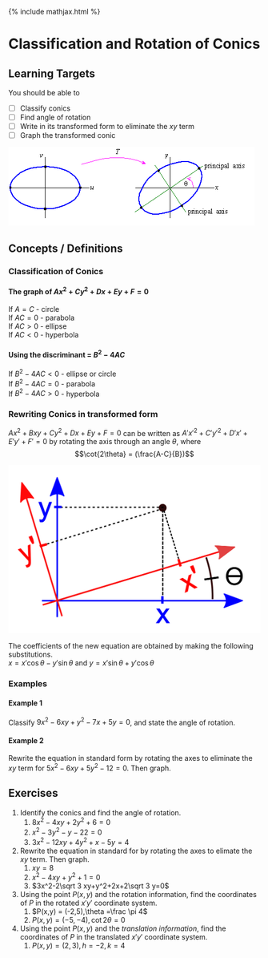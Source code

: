 {% include mathjax.html %}

# Classification and Rotation of Conics

## Learning Targets

You should be able to
- [ ] Classify conics
- [ ] Find angle of rotation
- [ ] Write in its transformed form to eliminate the $xy$ term
- [ ] Graph the transformed conic

![Graph the Transformed Conic](../assets/precalculus/classification-and-rotation-of-conics_1.gif)

## Concepts / Definitions

### Classification of Conics

#### The graph of $Ax^2 + Cy^2 + Dx + Ey + F = 0$
If $A = C$ - circle<br>
If $AC = 0$ - parabola<br>
If $AC > 0$ - ellipse<br>
If $AC < 0$ - hyperbola

#### Using the discriminant = $B^2 - 4AC$<br>
If $B^2 - 4AC < 0$ - ellipse or circle<br>
If $B^2 - 4AC = 0$ - parabola<br>
If $B^2 - 4AC > 0$ - hyperbola

### Rewriting Conics in transformed form

$Ax^2 + Bxy + Cy^2 + Dx + Ey + F = 0$ can be written as $A'x'^2 + C'y'^2 + D'x' + E'y' + F' = 0$ by rotating the axis through an angle $\theta$, where
$$\cot{2\theta} = (\frac{A-C}{B})$$

![Rotated Axis](../assets/precalculus/classification-and-rotation-of-conics_2.svg)

The coefficients of the new equation are obtained by making the following substitutions.<br>
$x = x' \cos{\theta} - y' \sin{\theta}$ and $y = x' \sin{\theta} + y' \cos{\theta}$

### Examples

#### Example 1
Classify $9x^2-6xy+y^2-7x+5y=0$, and state the angle of rotation.

#### Example 2
Rewrite the equation in standard form by rotating the axes to eliminate the $xy$ term for $5x^2-6xy+5y^2-12=0$. Then graph.

## Exercises
  1. Identify the conics and find the angle of rotation.
     1. $8x^2-4xy+2y^2+6=0$
     2. $x^2-3y^2-y-22=0$
     3. $3x^2-12xy+4y^2+x-5y=4$
  2. Rewrite the equation in standard for by rotating the axes to elimate the $xy$ term. Then graph.
     1. $xy=8$
     2. $x^2-4xy+y^2+1=0$
     3. $3x^2-2\sqrt 3 xy+y^2+2x+2\sqrt 3 y=0$
  3. Using the point $P(x,y)$ and the rotation information, find the coordinates of $P$ in the rotated $x'y'$ coordinate system.
     1. $P(x,y) = (-2,5),\theta =\frac \pi 4$
     2. $P(x,y) = (-5,-4),\cot 2\theta = 0$
  4. Using the point $P(x,y)$ and the _translation information_, find the coordinates of $P$ in the translated $x'y'$ coordinate system.
     1. $P(x,y) = (2,3),h=-2,k=4$
